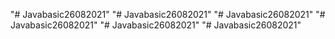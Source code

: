 "# Javabasic26082021" 
"# Javabasic26082021" 
"# Javabasic26082021" 
"# Javabasic26082021" 
"# Javabasic26082021" 
"# Javabasic26082021" 

